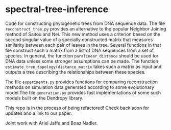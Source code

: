 # spectral-tree-inference

Code for constructing phylogenetic trees from DNA sequence data. The file `reconstruct_tree.py` provides an alternative to the popular Neighbor Joining method of Saitou and Nei. This new method uses a criterion based on the second singular value of a specially constructed matrix that measures similarity between each pair of leaves in the tree. Several functions in that file construct such a matrix from a list of DNA sequences from a set of species. In general, the function `paralinear_distance` should be used for DNA data unless some stronger assumptions can be made. The function `estimate_tree_topology(distance_matrix` takes such a matrix as input and outputs a tree describing the relationships between these species. 
 
 The file `experiments.py` provides functions for comparing reconstruction methods on simulation data generated according to some evolutionary model.The file `generation.py` provides fast implementations of some such models built on the Dendropy library.

This repo is in the process of being refactored! Check back soon for updates and a link to our paper.

Joint work with Ariel Jaffe and Boaz Nadler.
